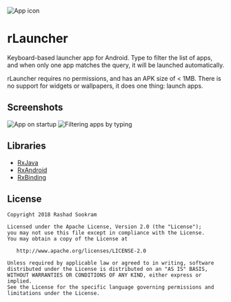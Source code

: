 ![App icon](https://raw.githubusercontent.com/rsookram/rLauncher/master/app/src/main/res/mipmap-xxxhdpi/ic_launcher.png)


# rLauncher

Keyboard-based launcher app for Android. Type to filter the list of apps, and
when only one app matches the query, it will be launched automatically.

rLauncher requires no permissions, and has an APK size of < 1MB. There is no
support for widgets or wallpapers, it does one thing: launch apps.


## Screenshots

![App on startup](https://raw.githubusercontent.com/rsookram/rLauncher/master/screenshots/screenshot.png)
![Filtering apps by typing](https://raw.githubusercontent.com/rsookram/rLauncher/master/screenshots/screenshot_2.png)


## Libraries

- [RxJava](https://github.com/ReactiveX/RxJava/)
- [RxAndroid](https://github.com/ReactiveX/RxAndroid/)
- [RxBinding](https://github.com/JakeWharton/RxBinding/)


License
-------

    Copyright 2018 Rashad Sookram

    Licensed under the Apache License, Version 2.0 (the "License");
    you may not use this file except in compliance with the License.
    You may obtain a copy of the License at

       http://www.apache.org/licenses/LICENSE-2.0

    Unless required by applicable law or agreed to in writing, software
    distributed under the License is distributed on an "AS IS" BASIS,
    WITHOUT WARRANTIES OR CONDITIONS OF ANY KIND, either express or implied.
    See the License for the specific language governing permissions and
    limitations under the License.

